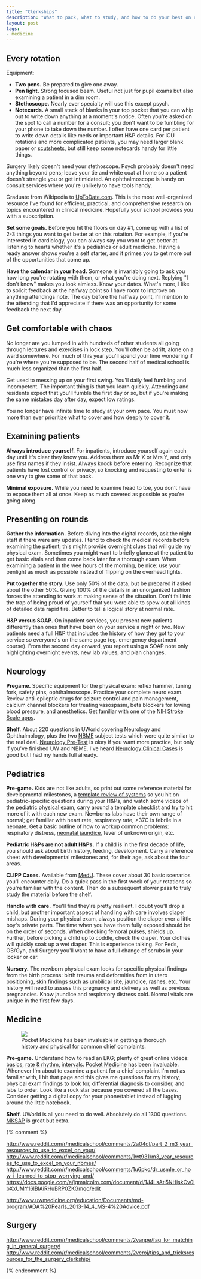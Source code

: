```yaml
---
title: "Clerkships"
description: "What to pack, what to study, and how to do your best on rotations."
layout: post
tags:
- medicine
---
```


## Every rotation

Equipment:

* **Two pens.** Be prepared to give one away.
* **Pen light.** Strong focused beam.  Useful not just for pupil exams but
  also examining a patient in a dim room.
* **Stethoscope.** Nearly ever specialty will use this except psych.
* **Notecards.** A small stack of blanks in your top pocket that you can whip
  out to write down anything at a moment's notice.  Often you're asked on the
  spot to call a number for a consult; you don't want to be fumbling for your
  phone to take down the number.  I often have one card per patient to write
  down details like meds or important H&P details. For ICU rotations and more
  complicated patients, you may need larger blank paper or
  [scutsheets](http://www.medfools.com/downloads.php), but still keep some
  notecards handy for little things.

Surgery likely doesn't need your stethoscope.  Psych probably doesn't need
anything beyond pens; leave your tie and white coat at home so a patient
doesn't strangle you or get intimidated.  An ophthalmoscope is handy on
consult services where you're unlikely to have tools handy.

Graduate from Wikipedia to [UpToDate.com](//uptodate.com).  This is the most
well-organized resource I've found for efficient, practical, and comprehensive
research on topics encountered in clinical medicine.  Hopefully your school
provides you with a subscription.

**Set some goals.** Before you hit the floors on day #1, come up with a list
of 2-3 things you want to get better at on this rotation.  For example, if
you're interested in cardiology, you can always say you want to get better at
listening to hearts whether it's a pediatrics or adult medicine.  Having a
ready answer shows you're a self starter, and it primes you to get more out of
the opportunities that come up.

**Have the calendar in your head.** Someone is invariably going to ask you how
long you're rotating with them, or what you're doing next.  Replying "I don't
know" makes you look aimless.  Know your dates.  What's more, I like to
solicit feedback at the halfway point so I have room to improve on anything
attendings note.  The day before the halfway point, I'll mention to the
attending that I'd appreciate if there was an opportunity for some feedback
the next day.


## Get comfortable with chaos

No longer are you lumped in with hundreds of other students all going through
lectures and exercises in lock step.  You'll often be adrift, alone on a ward
somewhere.  For much of this year you'll spend your time wondering if you're
where you're supposed to be.  The second half of medical school is much less
organized than the first half.

Get used to messing up on your first swing.  You'll daily feel fumbling and
incompetent.  The important thing is that you learn quickly.  Attendings and
residents expect that you'll fumble the first day or so, but if you're making
the same mistakes day after day, expect low ratings.

You no longer have infinite time to study at your own pace.  You must now more
than ever prioritize what to cover and how deeply to cover it.


## Examining patients

**Always introduce yourself.** For inpatients, introduce yourself again each
day until it's clear they know you.  Address them as Mr X or Mrs Y, and only
use first names if they insist.  Always knock before entering.  Recognize that
patients have lost control or privacy, so knocking and requesting to enter is
one way to give some of that back.

**Minimal exposure.** While you need to examine head to toe, you don't have to
expose them all at once.  Keep as much covered as possible as you're going
along.


## Presenting on rounds

**Gather the information.** Before diving into the digital records, ask the
night staff if there were any updates.  I tend to check the medical records
before examining the patient; this might provide overnight clues that will
guide my physical exam.  Sometimes you might want to briefly glance at the
patient to get basic vitals and then come back later for a thorough exam.
When examining a patient in the wee hours of the morning, be nice: use your
penlight as much as possible instead of flipping on the overhead lights.

**Put together the story.** Use only 50% of the data, but be prepared if asked
about the other 50%.  Giving 100% of the details in an unorganized fashion
forces the attending to work at making sense of the situation.  Don't fall
into the trap of being proud of yourself that you were able to spew out all
kinds of detailed data rapid fire.  Better to tell a logical story at normal
rate.

**H&P versus SOAP.** On inpatient services, you present new patients
differently than ones that have been on your service a night or two.  New
patients need a full H&P that includes the history of how they got to your
service so everyone's on the same page (eg. emergency department course).
From the second day onward, you report using a SOAP note only highlighting
overnight events, new lab values, and plan changes.


## Neurology

**Pregame.** Specific equipment for the physical exam:  reflex hammer, tuning
fork, safety pins, ophthalmoscope. Practice your complete neuro exam.  Review
anti-epileptic drugs for seizure control and pain management, calcium channel
blockers for treating vasospasm, beta blockers for lowing blood pressure, and
anesthetics.  Get familiar with one of the [NIH Stroke Scale apps][stroke].

  [stroke]: https://itunes.apple.com/us/app/10-second-stroke-scale/id478624302?mt=8

**Shelf.** About 220 questions in UWorld covering Neurology and Ophthalmology,
plus the two [NBME] subject tests which were quite similar to the real deal.
[Neurology Pre-Test][] is okay if you want more practice, but only if you've
finished UW and NBME.  I've heard [Neurology Clinical Cases][] is good but I
had my hands full already.

[Neurology Pre-Test]: http://www.amazon.com/gp/product/0071761144/ref=as_li_tl?ie=UTF8&camp=1789&creative=390957&creativeASIN=0071761144&linkCode=as2&tag=jgmalcolm-20&linkId=ZYVMQGEVHO36UUO3
[Neurology Clinical Cases]: http://www.amazon.com/gp/product/0071761705/ref=as_li_tl?ie=UTF8&camp=1789&creative=390957&creativeASIN=0071761705&linkCode=as2&tag=jgmalcolm-20&linkId=HHAGQO35U4AM2TYM
[NBME]: https://nsas.nbme.org/home


## Pediatrics

**Pre-game.** Kids are not like adults, so print out some reference material
for developmental milestones, a [template review of systems][peds-ros] so you
hit on pediatric-specific questions during your H&Ps, and watch some videos of
the [pediatric physical exam][peds-pe], carry around a template
[checklist][peds-pe-checklist] and try to hit more of it with each new exam.
Newborns labs have their own range of normal; get familiar with heart rate,
respiratory rate, >37C is febrile in a neonate.  Get a basic outline of how to
workup common problems: respiratory distress, [neonatal jaundice][jaundice],
fever of unknown origin, etc.

  [jaundice]: http://www.meddean.luc.edu/lumen/MedEd/peds/newborn_pe_exercise.pdf
  [peds-ros]: http://www.utmb.edu/pedi_ed/CORE/Neonatology/page_02.htm
  [peds-pe]: http://www.utmb.edu/pedi_ed/CORE/Neonatology/page_11.htm
  [peds-pe-checklist]: http://www.meddean.luc.edu/lumen/MedEd/peds/newborn_pe_exercise.pdf

**Pediatric H&Ps are not adult H&Ps.** If a child is in the first decade of
life, you should ask about birth history, feeding, development.  Carry a
reference sheet with developmental milestones and, for their age, ask about
the four areas.

**CLIPP Cases.** Available from [MedU](//www.med-u.org/clipp).  These cover
about 30 basic scenarios you'll encounter daily.  Do a quick pass in the first
week of your rotations so you're familiar with the content.  Then do a
subsequent slower pass to truly study the material before the shelf.

**Handle with care.** You'll find they're pretty resilient.  I doubt you'll
drop a child, but another important aspect of handling with care involves
diaper mishaps.  During your physical exam, always position the diaper over a
little boy's private parts.  The time when you have them fully exposed should
be on the order of seconds.  When checking femoral pulses, shields up.
Further, before picking a child up to coddle, check the diaper.  Your clothes
will quickly soak up a wet diaper.  This is experience talking.  For Peds,
OB/Gyn, and Surgery you'll want to have a full change of scrubs in your locker
or car.

**Nursery.** The newborn physical exam looks for specific physical findings
from the birth process: birth trauma and deformities from in utero
positioning, skin findings such as umbilical site, jaundice, rashes, etc.
Your history will need to assess this pregnancy and delivery as well as
previous pregnancies.  Know jaundice and respiratory distress cold.  Normal
vitals are unique in the first few days.


## Medicine

<figure class="thumb">
  <a href="http://www.amazon.com/gp/product/1451193785/ref=as_li_tl?ie=UTF8&camp=1789&creative=390957&creativeASIN=1451193785&linkCode=as2&tag=jgmalcolm-20&linkId=2TWYCX253ZPFELPK">
    <img src="/images/pocket-medicine.jpg">
  </a>

  <figcaption>Pocket Medicine has been invaluable in getting a thorough
  history and physical for common chief complaints.</figcaption>
</figure>

**Pre-game.** Understand how to read an EKG; plenty of great online videos:
[basics](http://zapt.io/tqyjd4ju), [rate & rhythm](http://zapt.io/tfxkvx9d),
[intervals](http://zapt.io/t4cubvtk).
[Pocket Medicine]
has been invaluable.  Whenever I'm about to examine a patient for a chief
complaint I'm not as familiar with, I hit that page and this gives me
questions for my history, physical exam findings to look for, differential
diagnosis to consider, and labs to order.  Look like a rock star because you
covered all the bases.  Consider getting a digital copy for your phone/tablet
instead of lugging around the little notebook.

**Shelf.** UWorld is all you need to do well.  Absolutely do all 1300
questions.  [MKSAP] is great but extra.


  [Pocket Medicine]: http://www.amazon.com/gp/product/1451193785/ref=as_li_tl?ie=UTF8&camp=1789&creative=390957&creativeASIN=1451193785&linkCode=as2&tag=jgmalcolm-20&linkId=N46OZ2ZPME53U4LK
  [MKSAP]: http://www.amazon.com/gp/product/1934465542/ref=as_li_tl?ie=UTF8&camp=1789&creative=390957&creativeASIN=1934465542&linkCode=as2&tag=jgmalcolm-20&linkId=5LTX75SLT7D62FSF

{% comment %}




http://www.reddit.com/r/medicalschool/comments/2a04dl/part_2_m3_year_resources_to_use_to_excel_on_your/
http://www.reddit.com/r/medicalschool/comments/1wt931/m3_year_resources_to_use_to_excel_on_your_nbmes/
http://www.reddit.com/r/medicalschool/comments/1u6pko/dr_usmle_or_how_i_learned_to_stop_worrying_and/
https://docs.google.com/a/jgmalcolm.com/document/d/1J4LsAtl5NHjskCv0lbXxUMY16lBlAiRHuBRP0ZKGmqo/edit


http://www.uwmedicine.org/education/Documents/md-program/AOA%20Pearls_2013-14_4_MS-4%20Advice.pdf


## Surgery

http://www.reddit.com/r/medicalschool/comments/2vanpe/faq_for_matching_in_general_surgery/
http://www.reddit.com/r/medicalschool/comments/2vcroj/tips_and_tricksresources_for_the_surgery_clerkship/

{% endcomment %}
